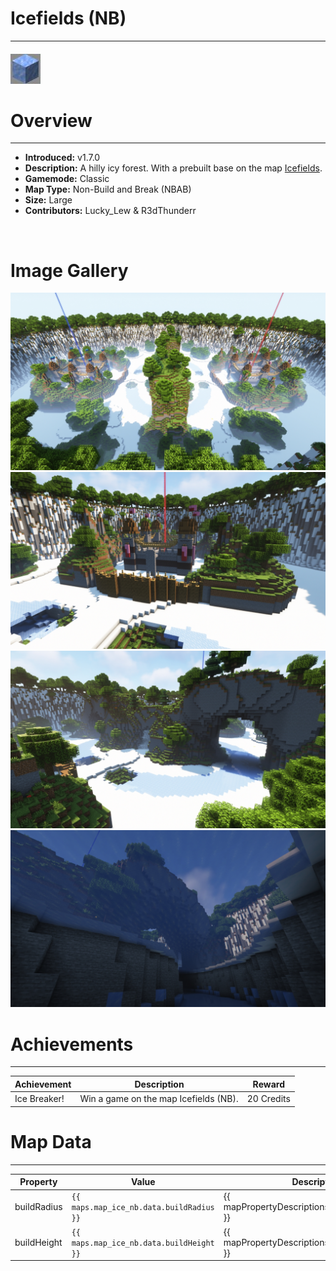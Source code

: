 # Icefields (NB)

---

#### ![iceNBicon](../assets/icons/maps/ice-NB-icon.jpg)

# Overview

---

- **Introduced:** v1.7.0
- **Description:** A hilly icy forest. With a prebuilt base on the map [Icefields](icefields).
- **Gamemode:** Classic
- **Map Type:** Non-Build and Break (NBAB)
- **Size:** Large
- **Contributors:** Lucky_Lew & R3dThunderr

<br />

# Image Gallery

![IceNB - Overview](../assets/maps/iceNB/icenb-overview.jpg)
![IceNB - Base](../assets/maps/iceNB/iceNB-base.jpg)
![IceNB - Middle](../assets/maps/iceNB/icenb-middle.jpg)
![IceNB - Under Middle](../assets/maps/iceNB/icenb-underice.jpg)

# Achievements

---

| Achievement  | Description                           | Reward     |
| ------------ | ------------------------------------- | ---------- |
| Ice Breaker! | Win a game on the map Icefields (NB). | 20 Credits |

# Map Data

---

| Property    | Value                                    | Description                                       |
| ----------- | ---------------------------------------- | ------------------------------------------------- |
| buildRadius | `{{ maps.map_ice_nb.data.buildRadius }}` | {{ mapPropertyDescriptions.buildRadius.classic }} |
| buildHeight | `{{ maps.map_ice_nb.data.buildHeight }}` | {{ mapPropertyDescriptions.buildHeight.classic }} |
